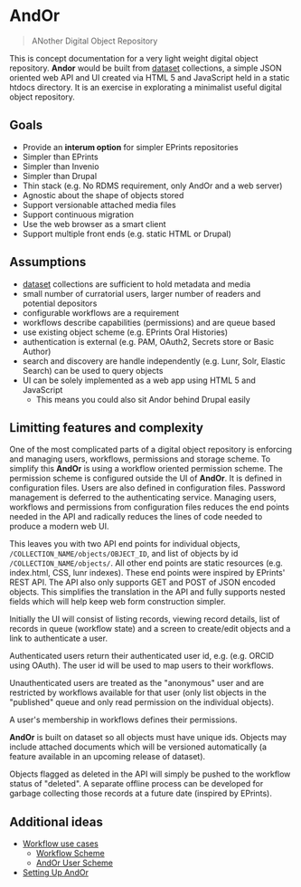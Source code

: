 
# AndOr

> ANother Digital Object Repository

This is concept documentation for a very light weight digital object
repository. **Andor** would be built from 
[dataset](https://caltechlibrary.github.io/dataset) 
collections, a simple JSON oriented web API and UI created via
HTML 5 and JavaScript held in a static htdocs directory.  It is 
an exercise in explorating a minimalist useful digital object
repository. 

## Goals

+ Provide an __interum option__ for simpler EPrints repositories
+ Simpler than EPrints 
+ Simpler than Invenio
+ Simpler than Drupal
+ Thin stack (e.g. No RDMS requirement, only AndOr and a web server)
+ Agnostic about the shape of objects stored 
+ Support versionable attached media files
+ Support continuous migration
+ Use the web browser as a smart client
+ Support multiple front ends (e.g. static HTML or Drupal)


## Assumptions

+ [dataset](https://github.com/caltechlibrary/dataset) collections are sufficient to hold metadata and media
+ small number of curratorial users, larger number of readers and potential depositors
+ configurable workflows are a requirement
+ workflows describe capabilities (permissions) and are queue based
+ use existing object scheme (e.g. EPrints Oral Histories)
+ authentication is external (e.g. PAM, OAuth2, Secrets store or Basic Author)
+ search and discovery are handle independently (e.g. Lunr, Solr, Elastic Search) can be used to query objects
+ UI can be solely implemented as a web app using HTML 5 and JavaScript 
    + This means you could also sit Andor behind Drupal easily

## Limitting features and complexity

One of the most complicated parts of a digital object repository
is enforcing and managing users, workflows, permissions and storage
scheme.  To simplify this **AndOr** is using a workflow oriented 
permission scheme. The permission scheme is configured outside
the UI of **AndOr**. It is defined in configuration files. Users
are also defined in configuration files. Password
management is deferred to the authenticating service. Managing
users, workflows and permissions from configuration files
reduces the end points needed in the API and radically reduces
the lines of code needed to produce a modern web UI.

This leaves you with two API end points for individual objects, `/COLLECTION_NAME/objects/OBJECT_ID`, and list of objects by id `/COLLECTION_NAME/objects/`. All other end points are static
resources (e.g. index.html, CSS, lunr indexes). These
end points were inspired by EPrints' REST API. The API also
only supports GET and POST of JSON encoded objects. This
simplifies the translation in the API and fully supports nested fields
which will help keep web form construction simpler.

Initially the UI will consist of listing records, viewing record details,
list of records in queue (workflow state) and a screen to create/edit
objects and a link to authenticate a user.

Authenticated users return their authenticated user id, e.g. 
(e.g.  ORCID using OAuth). The user id will be used to map users
to their workflows. 

Unauthenticated users are treated as the "anonymous" user and
are restricted by workflows available for that user (only
list objects in the "published" queue and only read permission
on the individual objects). 

A user's membership in workflows defines their permissions. 

**AndOr** is built on dataset so all objects must have unique ids. 
Objects may include attached documents which will be versioned 
automatically (a feature available in an upcoming release of
dataset). 

Objects flagged as deleted in the API will simply be pushed to the
workflow status of "deleted". A separate offline process can be developed
for garbage collecting those records at a future date (inspired 
by EPrints).

## Additional ideas

+ [Workflow use cases](docs/Workflow-Use-Cases.html)
    + [Workflow Scheme](docs/Workflow-Scheme.html)
    + [AndOr User Scheme](docs/User-Scheme.html)
+ [Setting Up AndOr](docs/Setting-up-AndOr.html)



